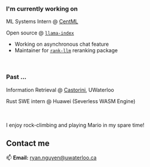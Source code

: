 ### I'm currently working on

ML Systems Intern @ [CentML](https://centml.ai/)

Open source @ [`llama-index`](https://github.com/run-llama/llama_index)
- Working on asynchronous chat feature
- Maintainer for [`rank-llm`](https://pypi.org/project/llama-index-postprocessor-rankllm-rerank/) reranking package 

<br>

### Past ...
Information Retrieval @ [Castorini](https://github.com/castorini), UWaterloo

Rust SWE intern @ Huawei (Severless WASM Engine)



<br>
<br>
I enjoy rock-climbing and playing Mario in my spare time!


## Contact me

📫 **Email:** [ryan.nguyen@uwaterloo.ca](mailto:ryan.nguyen@uwaterloo.ca)
